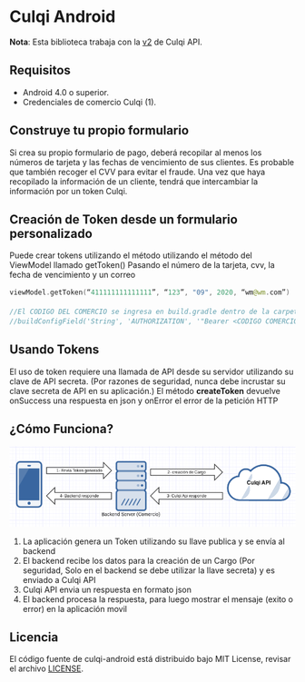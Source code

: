 # Culqi Android

**Nota**: Esta biblioteca trabaja con la [v2](https://culqi.com/api/) de Culqi API.

## Requisitos

* Android 4.0 o superior.
* Credenciales de comercio Culqi (1).

## Construye tu propio formulario

Si crea su propio formulario de pago, deberá recopilar al menos los números de tarjeta y las fechas de vencimiento de sus clientes. Es probable que también recoger el CVV para evitar el fraude.
Una vez que haya recopilado la información de un cliente, tendrá que intercambiar la información por un token Culqi.

## Creación de Token desde un formulario personalizado

Puede crear tokens utilizando el método utilizando el método del ViewModel llamado getToken()
Pasando el número de la tarjeta, cvv, la fecha de vencimiento y un correo

```Kotlin
viewModel.getToken(“411111111111111”, “123”, "09", 2020, “wm@wm.com”)

//El CODIGO DEL COMERCIO se ingresa en build.gradle dentro de la carpeta app (Se reemplaza el <CODIGO COMERCIO> por el CODIGO DEL COMERCIO
//buildConfigField('String', 'AUTHORIZATION', '"Bearer <CODIGO COMERCIO>"')
```

## Usando Tokens

El uso de token requiere una llamada de API desde su servidor utilizando su clave de API secreta. (Por razones de seguridad, nunca debe incrustar su clave secreta de API en su aplicación.) El método **createToken** devuelve onSuccess una respuesta en json y onError el error de la petición HTTP

## ¿Cómo Funciona?

![workflow](workflow.png)

1. La aplicación genera un Token utilizando su llave publica y se envía al backend
2. El backend recibe los datos para la creación de un Cargo (Por seguridad, Solo en el backend se  debe utilizar la llave secreta) y es enviado a Culqi API
3. Culqi API envia un respuesta en formato json
4. El backend procesa la respuesta, para luego mostrar el mensaje (exito o error) en la aplicación movil

## Licencia

El código fuente de culqi-android está distribuido bajo MIT License, revisar el archivo [LICENSE](https://github.com/culqi/culqi-java/blob/master/LICENSE).
